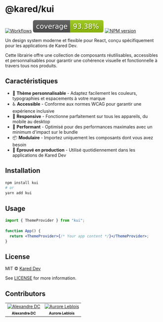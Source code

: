 # @kared/kui

[![Workflows](https://github.com/Kared-Games/kui/actions/workflows/publish.yml/badge.svg)](https://github.com/Kared-Games/kui/actions/workflows/publish.yml)
[![Coverage](https://raw.githubusercontent.com/Kared-Games/kui/gh-pages/badges/coverage.svg)](https://kared-games.github.io/kui/coverage)
[![NPM version](https://img.shields.io/npm/v/@kared/kui)](https://www.npmjs.com/package/@kared/kui)

Un design system moderne et flexible pour React, conçu spécifiquement pour les applications de Kared Dev.

Cette librairie offre une collection de composants réutilisables, accessibles et personnalisables pour garantir une cohérence visuelle et fonctionnelle à travers tous nos produits.

## Caractéristiques

- 🎨 **Thème personnalisable** - Adaptez facilement les couleurs, typographies et espacements à votre marque
- ♿ **Accessible** - Conforme aux normes WCAG pour garantir une expérience inclusive
- 📱 **Responsive** - Fonctionne parfaitement sur tous les appareils, du mobile au desktop
- 🚀 **Performant** - Optimisé pour des performances maximales avec un minimum d'impact sur le bundle
- 📦 **Modulaire** - Importez uniquement les composants dont vous avez besoin
- 🏢 **Éprouvé en production** - Utilisé quotidiennement dans les applications de Kared Dev

## Installation

```bash
npm install kui
# or
yarn add kui
```

## Usage

```jsx
import { ThemeProvider } from "kui";

function App() {
  return <ThemeProvider>{/* Your app content */}</ThemeProvider>;
}
```

## License

MIT © [Kared Dev](https://github.com/Kared-Games)

See [LICENSE](./LICENSE) for more information.

## Contributors

<table>
  <tr>
    <td align="center">
      <a href="https://github.com/DCAlexandre">
        <img src="https://github.com/DCAlexandre.png" width="100px;" alt="Alexandre DC"/>
        <br />
        <sub><b>Alexandre DC</b></sub>
      </a>
    </td>
    <td align="center">
      <a href="https://github.com/AuroreLeblois">
        <img src="https://github.com/AuroreLeblois.png" width="100px;" alt="Aurore Leblois"/>
        <br />
        <sub><b>Aurore Leblois</b></sub>
      </a>
    </td>
  </tr>
</table>
